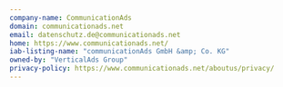 ```yaml
---
company-name: CommunicationAds
domain: communicationads.net
email: datenschutz.de@communicationads.net
home: https://www.communicationads.net/
iab-listing-name: "communicationAds GmbH &amp; Co. KG"
owned-by: "VerticalAds Group"
privacy-policy: https://www.communicationads.net/aboutus/privacy/
---
```




